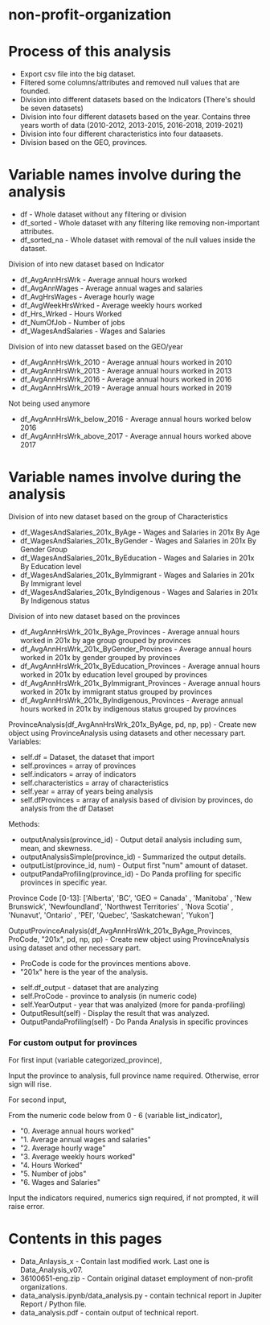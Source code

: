 # non-profit-organization

# Process of this analysis
<ul>
  <li>Export csv file into the big dataset.</li>
  <li>Filtered some columns/attributes and removed null values that are founded.</li>
  <li>Division into different datasets based on the Indicators (There's should be seven datasets)</li>
  <li>Division into four different datasets based on the year. Contains three years worth of data (2010-2012, 2013-2015, 2016-2018, 2019-2021)</li>
  <li>Division into four different characteristics into four dataasets.</li>
  <li>Division based on the GEO, provinces.</li>  
</ul>


# Variable names involve during the analysis

<ul>
  <li>df - Whole dataset without any filtering or division</li>
  <li>df_sorted - Whole dataset with any filtering like removing non-important attributes.</li>
  <li>df_sorted_na - Whole dataset with removal of the null values inside the dataset.</li>
</ul>

Division of into new dataset based on Indicator
<ul>
  <li>df_AvgAnnHrsWrk     - Average annual hours worked</li>
  <li>df_AvgAnnWages      - Average annual wages and salaries</li>
  <li>df_AvgHrsWages      - Average hourly wage</li>
  <li>df_AvgWeekHrsWrked  - Average weekly hours worked</li>
  <li>df_Hrs_Wrked        - Hours Worked</li>
  <li>df_NumOfJob         - Number of jobs</li>
  <li>df_WagesAndSalaries - Wages and Salaries</li>
</ul>

Division of into new datasset based on the GEO/year
<ul>
  <li>df_AvgAnnHrsWrk_2010       - Average annual hours worked in 2010</li>
  <li>df_AvgAnnHrsWrk_2013       - Average annual hours worked in 2013</li>
  <li>df_AvgAnnHrsWrk_2016       - Average annual hours worked in 2016</li>
  <li>df_AvgAnnHrsWrk_2019       - Average annual hours worked in 2019</li>
</ul>
Not being used anymore
<ul>
  <li>df_AvgAnnHrsWrk_below_2016 - Average annual hours worked below 2016</li>
  <li>df_AvgAnnHrsWrk_above_2017 - Average annual hours worked above 2017</li>
</ul>

# Variable names involve during the analysis
Division of into new dataset based on the group of Characteristics
<ul>
  <li>df_WagesAndSalaries_201x_ByAge          - Wages and Salaries in 201x By Age</li>
  <li>df_WagesAndSalaries_201x_ByGender       - Wages and Salaries in 201x By Gender Group</li>
  <li>df_WagesAndSalaries_201x_ByEducation    - Wages and Salaries in 201x By Education level</li>
  <li>df_WagesAndSalaries_201x_ByImmigrant    - Wages and Salaries in 201x By Immigrant level</li>
  <li>df_WagesAndSalaries_201x_ByIndigenous   - Wages and Salaries in 201x By Indigenous status</li>
</ul>

Division of into new dataset based on the provinces
<ul>
  <li>df_AvgAnnHrsWrk_201x_ByAge_Provinces        - Average annual hours worked in 201x by age group grouped by provinces</li>
  <li>df_AvgAnnHrsWrk_201x_ByGender_Provinces     - Average annual hours worked in 201x by gender grouped by provinces</li>
  <li>df_AvgAnnHrsWrk_201x_ByEducation_Provinces  - Average annual hours worked in 201x by education level grouped by provinces</li>
  <li>df_AvgAnnHrsWrk_201x_ByImmigrant_Provinces  - Average annual hours worked in 201x by immigrant status  grouped by provinces</li>
  <li>df_AvgAnnHrsWrk_201x_ByIndigenous_Provinces - Average annual hours worked in 201x by indigenous status grouped by provinces</li>
</ul>

ProvinceAnalysis(df_AvgAnnHrsWrk_201x_ByAge, pd, np, pp) - Create new object using ProvinceAnalysis using datasets and other necessary part.
<br />Variables:
<ul>
  <li>self.df = Dataset, the dataset that import</li>
  <li>self.provinces = array of provinces</li>
  <li>self.indicators = array of indicators</li>
  <li>self.characteristics = array of characteristics </li>
  <li>self.year = array of years being analysis</li>
  <li>self.dfProvinces = array of analysis based of division by provinces, do analysis from the df Dataset</li>
</ul>
Methods:
<ul>
  <li>outputAnalysis(province_id) - Output detail analysis including sum, mean, and skewness.</li>
  <li>outputAnalysisSimple(province_id) - Summarized the output details.</li>
  <li>outputList(province_id, num) - Output first "num" amount of dataset.</li>
  <li>outputPandaProfiling(province_id) - Do Panda profiling for specific provinces in specific year.</li>
</ul>

Province Code [0-13]:
['Alberta', 'BC', 'GEO = Canada' , 'Manitoba' , 'New Brunswick', 'Newfoundland', 'Northwest Territories' , 'Nova Scotia' , 'Nunavut', 'Ontario' , 'PEI', 'Quebec', 'Saskatchewan', 'Yukon'] <br />

OutputProvinceAnalysis(df_AvgAnnHrsWrk_201x_ByAge_Provinces, ProCode, "201x", pd, np, pp) - Create new object using ProvinceAnalysis using dataset and other necessary part.
<ul>
  <li>ProCode is code for the provinces mentions above.</li>
  <li>"201x" here is the year of the analysis.</li>
</ul>
<ul>
  <li>self.df_output - dataset that are analyzing</li>
  <li>self.ProCode - province to analysis (in numeric code)</li>
  <li>self.YearOutput - year that was analyized (more for panda-profiling)</li>
  <li>OutputResult(self) - Display the result that was analyzed.</li>
  <li>OutputPandaProfiling(self) - Do Panda Analysis in specific provinces</li>
</ul>

<h3>For custom output for provinces</h3>
<p> For first input (variable categorized_province), </p>
<p> Input the province to analysis, full province name required. Otherwise, error sign will rise. </p>
<p> For second input,</p>
<p> From the numeric code below from 0 - 6 (variable list_indicator), </p>
<ul>
  <li>"0. Average annual hours worked"</li>
  <li>"1. Average annual wages and salaries"</li>
  <li>"2. Average hourly wage"</li>
  <li>"3. Average weekly hours worked"</li>
  <li>"4. Hours Worked"</li> 
  <li>"5. Number of jobs"</li> 
  <li>"6. Wages and Salaries"</li>
</ul>
<p>Input the indicators required, numerics sign required, if not prompted, it will raise error.</p>

# Contents in this pages
<ul>
  <li>Data_Anlaysis_x - Contain last modified work. Last one is Data_Analysis_v07.</li>
  <li>36100651-eng.zip - Contain original dataset employment of non-profit organizations.</li>
  <li>data_analysis.ipynb/data_analysis.py - contain technical report in Jupiter Report / Python file.</li>
  <li>data_analysis.pdf - contain output of technical report.</li>
</ul>
